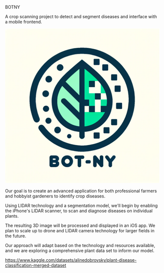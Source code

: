 BOTNY

A crop scanning project to detect and segment diseases and interface with a mobile frontend.

![alt text](https://github.com/SunnySood80/Data-Science-Capstone/blob/main/Botny.png?raw=true)

Our goal is to create an advanced application for both professional farmers and hobbyist gardeners to identify crop diseases. 

Using LIDAR technology and a segmentation model, we'll begin by enabling the iPhone's LIDAR scanner, to scan and diagnose diseases on individual plants. 

The resulting 3D image will be processed and displayed in an iOS app. We plan to scale up to drone and LIDAR camera technology for larger fields in the future. 

Our approach will adapt based on the technology and resources available, and we are exploring a comprehensive plant data set to inform our model.

https://www.kaggle.com/datasets/alinedobrovsky/plant-disease-classification-merged-dataset
